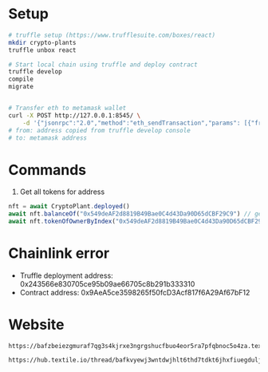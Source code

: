 # Setup
```sh
# truffle setup (https://www.trufflesuite.com/boxes/react)
mkdir crypto-plants
truffle unbox react

# Start local chain using truffle and deploy contract
truffle develop
compile
migrate


# Transfer eth to metamask wallet
curl -X POST http://127.0.0.1:8545/ \
    -d '{"jsonrpc":"2.0","method":"eth_sendTransaction","params": [{"from":"0x243566e830705ce95b09ae66705c8b291b333310", "to":"0x549deAF2d8819B49Bae0C4d43Da90D65dCBF29C9", "value": 10e18}], "id":1}'
# from: address copied from truffle develop console
# to: metamask address
```

# Commands
1. Get all tokens for address
```js
nft = await CryptoPlant.deployed()
await nft.balanceOf("0x549deAF2d8819B49Bae0C4d43Da90D65dCBF29C9") // get token count
await nft.tokenOfOwnerByIndex("0x549deAF2d8819B49Bae0C4d43Da90D65dCBF29C9", 1) // loop from 0 to count-1
```

# Chainlink error
- Truffle deployment address: 0x243566e830705ce95b09ae66705c8b291b333310
- Contract address: 0x9AeA5ce3598265f50fcD3Acf817f6A29Af67bF12

# Website
```
https://bafzbeiezgmuraf7qg3s4kjrxe3ngrgshucfbuo4eor5ra7pfqbnoc5o4za.textile.space/

https://hub.textile.io/thread/bafkvyewj3wntdwjhlt6thd7tdkt6jhxfiuegduljqxtnalckchd7d2q/buckets/bafzbeig3nbhvalstx2ajleap2e36hnobtt4n2uhc46xu26dpbqzim36die
```